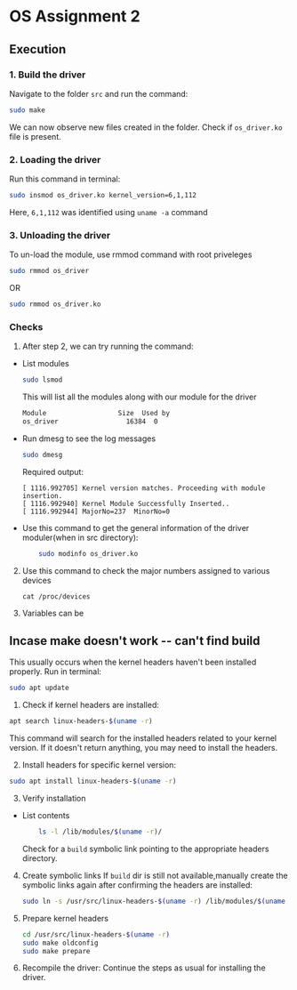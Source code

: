 # OS Assignment 2

   
## Execution

### 1. Build the driver
Navigate to the folder `src` and run the command:
```bash
sudo make
```

We can now observe new files created in the folder. Check if `os_driver.ko` file is present.

### 2. Loading the driver
Run this command in terminal:
```bash
sudo insmod os_driver.ko kernel_version=6,1,112
```

Here, `6,1,112` was identified using `uname -a` command

### 3. Unloading the driver
To un-load the module, use rmmod command with root priveleges
```bash
sudo rmmod os_driver 
```
OR 
```bash
sudo rmmod os_driver.ko 
```

### Checks

1. After step 2, we can try running the command:
- List modules
    ```bash
    sudo lsmod
    ```
    This will list all the modules along with our module for the driver
    ```bash
    Module                  Size  Used by
    os_driver                 16384  0

    ```

- Run dmesg to see the log messages
    ```bash
    sudo dmesg
    ```

    Required output: 
    ```
    [ 1116.992705] Kernel version matches. Proceeding with module insertion.
    [ 1116.992940] Kernel Module Successfully Inserted..
    [ 1116.992944] MajorNo=237	MinorNo=0

    ```
- Use this command to get the general information of the driver moduler(when in src directory):
    ```bash
        sudo modinfo os_driver.ko
    ```

2. Use this command to check the major numbers assigned to various devices
    ```
    cat /proc/devices
    ```
3. Variables can be 
## Incase make doesn't work -- can't find build 

This usually occurs when the kernel headers haven't been installed properly.
Run in terminal:
```bash
sudo apt update
```
1. Check if kernel headers are installed:
```bash
apt search linux-headers-$(uname -r)
```
This command will search for the installed headers related to your kernel version. If it doesn't return anything, you may need to install the headers.

2. Install headers for specific kernel version:
```bash
sudo apt install linux-headers-$(uname -r)

```

3. Verify installation
- List contents

    ```bash
        ls -l /lib/modules/$(uname -r)/

    ```
    Check for a `build` symbolic link pointing to the appropriate headers directory.
    
4. Create symbolic links
If `build` dir is still not available,manually create the symbolic links again after confirming the headers are installed: 
    ```bash
    sudo ln -s /usr/src/linux-headers-$(uname -r) /lib/modules/$(uname -r)/build

    ```

5. Prepare kernel headers
    ```bash
    cd /usr/src/linux-headers-$(uname -r)
    sudo make oldconfig
    sudo make prepare

    ```
6. Recompile the driver:
    Continue the steps as usual for installing the driver.
 
